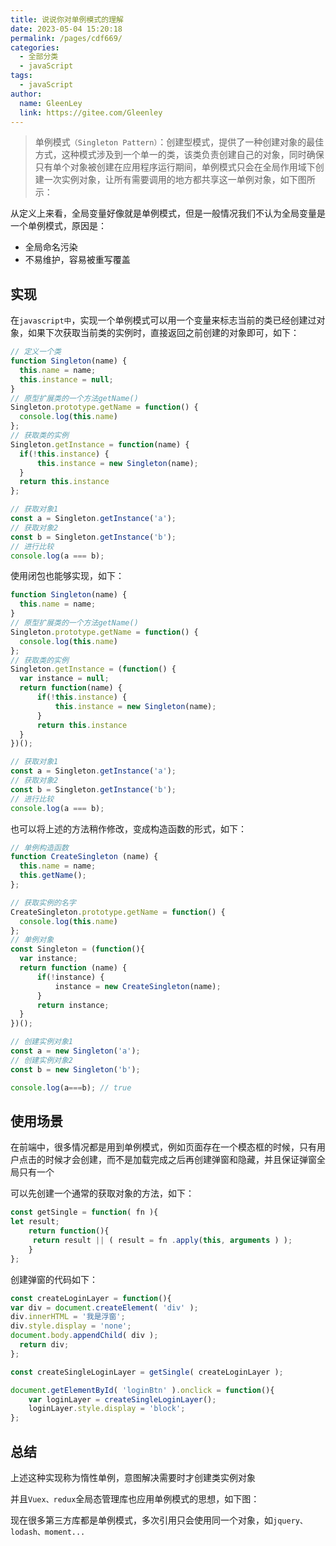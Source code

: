 ```yaml
---
title: 说说你对单例模式的理解
date: 2023-05-04 15:20:18
permalink: /pages/cdf669/
categories: 
  - 全部分类
  - javaScript
tags: 
  - javaScript
author: 
  name: GleenLey
  link: https://gitee.com/Gleenley
---
```


> 单例模式```（Singleton Pattern）```：创建型模式，提供了一种创建对象的最佳方式，这种模式涉及到一个单一的类，该类负责创建自己的对象，同时确保只有单个对象被创建在应用程序运行期间，单例模式只会在全局作用域下创建一次实例对象，让所有需要调用的地方都共享这一单例对象，如下图所示：

<!-- more -->

从定义上来看，全局变量好像就是单例模式，但是一般情况我们不认为全局变量是一个单例模式，原因是：

+ 全局命名污染
+ 不易维护，容易被重写覆盖


实现
---
在```javascript中```，实现一个单例模式可以用一个变量来标志当前的类已经创建过对象，如果下次获取当前类的实例时，直接返回之前创建的对象即可，如下：
```js
// 定义一个类
function Singleton(name) {
  this.name = name;
  this.instance = null;
}
// 原型扩展类的一个方法getName()
Singleton.prototype.getName = function() {
  console.log(this.name)
};
// 获取类的实例
Singleton.getInstance = function(name) {
  if(!this.instance) {
      this.instance = new Singleton(name);
  }
  return this.instance
};

// 获取对象1
const a = Singleton.getInstance('a');
// 获取对象2
const b = Singleton.getInstance('b');
// 进行比较
console.log(a === b);
```

使用闭包也能够实现，如下：
```js
function Singleton(name) {
  this.name = name;
}
// 原型扩展类的一个方法getName()
Singleton.prototype.getName = function() {
  console.log(this.name)
};
// 获取类的实例
Singleton.getInstance = (function() {
  var instance = null;
  return function(name) {
      if(!this.instance) {
          this.instance = new Singleton(name);
      }
      return this.instance
  }        
})();

// 获取对象1
const a = Singleton.getInstance('a');
// 获取对象2
const b = Singleton.getInstance('b');
// 进行比较
console.log(a === b);
```
也可以将上述的方法稍作修改，变成构造函数的形式，如下：

```js
// 单例构造函数
function CreateSingleton (name) {
  this.name = name;
  this.getName();
};

// 获取实例的名字
CreateSingleton.prototype.getName = function() {
  console.log(this.name)
};
// 单例对象
const Singleton = (function(){
  var instance;
  return function (name) {
      if(!instance) {
          instance = new CreateSingleton(name);
      }
      return instance;
  }
})();

// 创建实例对象1
const a = new Singleton('a');
// 创建实例对象2
const b = new Singleton('b');

console.log(a===b); // true
```

使用场景
------

在前端中，很多情况都是用到单例模式，例如页面存在一个模态框的时候，只有用户点击的时候才会创建，而不是加载完成之后再创建弹窗和隐藏，并且保证弹窗全局只有一个

可以先创建一个通常的获取对象的方法，如下：
```js
const getSingle = function( fn ){
let result;
    return function(){
     return result || ( result = fn .apply(this, arguments ) );
    }
}; 
```
创建弹窗的代码如下：

```js
const createLoginLayer = function(){
var div = document.createElement( 'div' );
div.innerHTML = '我是浮窗';
div.style.display = 'none';
document.body.appendChild( div );
  return div;
}; 

const createSingleLoginLayer = getSingle( createLoginLayer ); 

document.getElementById( 'loginBtn' ).onclick = function(){
    var loginLayer = createSingleLoginLayer();
    loginLayer.style.display = 'block';
};
```
总结
----

上述这种实现称为惰性单例，意图解决需要时才创建类实例对象

并且```Vuex、redux```全局态管理库也应用单例模式的思想，如下图：



现在很多第三方库都是单例模式，多次引用只会使用同一个对象，如```jquery、lodash、moment...```